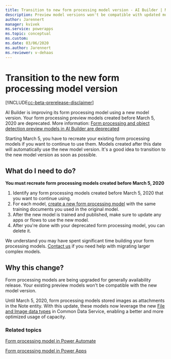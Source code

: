 ```yaml
---
title: Transition to new form processing model version - AI Builder | Microsoft Docs
description: Preview model versions won't be compatible with updated model versions, so you have to recreate existing models. 
author: Jarennert
manager: kvivek
ms.service: powerapps
ms.topic: conceptual
ms.custom: 
ms.date: 03/06/2020
ms.author: Jarennert
ms.reviewer: v-dehaas
---
```


# Transition to the new form processing model version

[!INCLUDE[cc-beta-prerelease-disclaimer](./includes/cc-beta-prerelease-disclaimer.md)]

AI Builder is improving its form processing model using a new model version. Your form processing preview models created before March 5, 2020 are deprecated. More information: [Form processing and object detection preview models in AI Builder are deprecated](/power-platform/important-changes-coming#form-processing-and-object-detection-preview-models-in-ai-builder-are-deprecated)

Starting March 5, you have to recreate your existing form processing models if you want to continue to use them. Models created after this date will automatically use the new model version. It's a good idea to transition to the new model version as soon as possible.

## What do I need to do?

**You must recreate form processing models created before March 5, 2020** 

1. Identify any form processing models created before March 5, 2020 that you want to continue using.
1. For each model, [create a new form processing model](https://docs.microsoft.com/ai-builder/create-form-processing-model) with the same training documents you used in the original model.
1. After the new model is trained and published, make sure to update any apps or flows to use the new model.
1. After you're done with your deprecated form processing model, you can delete it.  

We understand you may have spent significant time building your form processing models.  [Contact us](mailto:aihelpen@microsoft.com) if you need help with migrating larger complex models.

## Why this change?

Form processing models are being upgraded for generally availability release. Your existing preview models won't be compatible with the new model version.

Until March 5, 2020, form processing models stored images as attachments in the Note entity. With this update, these models now leverage the new [File and Image data types](https://powerapps.microsoft.com/blog/introducing-improvements-to-data-storage-in-common-data-services/) in Common Data Service, enabling a better and more optimized usage of capacity.

### Related topics

[Form processing model in Power Automate](form-processing-model-in-flow.md)

[Form processing model in Power Apps](form-processor-component-in-powerapps.md)
